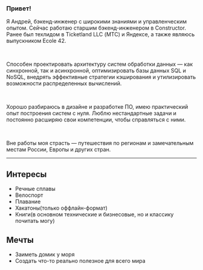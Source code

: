 ### Привет!

Я Андрей, бэкенд-инженер с широкими знаниями и управленческим опытом. Сейчас работаю старшим бэкенд-инженером в Constructor. Ранее был техлидом в Ticketland LLC (МТС) и Яндексе, а также являюсь выпускником Ecole 42.

<br>

Способен проектировать архитектуру систем обработки данных — как синхронной, так и асинхронной, оптимизировать базы данных SQL и NoSQL, внедрять эффективные стратегии кэширования и утилизировать возможности распределенных вычислений.

<br>

Хорошо разбираюсь в дизайне и разработке ПО, имею практический опыт построения систем с нуля. Люблю нестандартные задачи и постоянно расширяю свои компетенции, чтобы справляться с ними.

<br>

Вне работы моя страсть — путешествия по регионам и замечательным местам России, Европы и других стран.

---

## Интересы

- Речные сплавы
- Велоспорт
- Плавание
- Хакатоны(только оффлайн-формат)
- Книги(в основном технические и бизнесовые, но и классику почитать могу)

## Мечты

- Заиметь домик у моря
- Создать что-то реально полезное для всего мира
